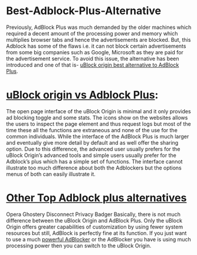 # Best-Adblock-Plus-Alternative
Previously, AdBlock Plus was much demanded by the older machines which required a decent amount of the processing power and memory which multiplies browser tabs and hence the advertisements are blocked. But, this Adblock has some of the flaws i.e. it can not block certain advertisements from some big companies such as Google, Microsoft as they are paid for the advertisement service. To avoid this issue, the alternative has been introduced and one of that is- [uBlock origin best alternative to AdBlock Plus](https://maccablo.com/ublock-origin-adblock-plus-alternative/).
# [uBlock origin vs Adblock Plus](https://maccablo.com/ublock-origin-adblock-plus-alternative/):
The open page interface of the uBlock Origin is minimal and it only provides ad blocking toggle and some stats. The icons show on the websites allows the users to inspect the page element and thus request logs but most of the time these all the functions are extraneous and none of the use for the common individuals.
While the interface of the AdBlock Plus is much larger and eventually give more detail by default and as well offer the sharing option.
Due to this difference, the advanced user usually prefers for the uBlock Origin’s advanced tools and simple users usually prefer for the Adblock’s plus which has a simple set of functions. The interface cannot illustrate too much difference about both the Adblockers but the options menus of both can easily illustrate it.
# [Other Top Adblock plus alternatives](https://maccablo.com/ublock-origin-adblock-plus-alternative/)
Opera
Ghostery
Disconnect
Privacy Badger
Basically, there is not much difference between the uBlock Origin and AdBlock Plus. Only the uBlock Origin offers greater capabilities of customization by using fewer system resources but still, AdBlock is perfectly fine at its function. If you just want to use a much [powerful AdBlocker](https://maccablo.com/ublock-origin-adblock-plus-alternative/) or the AdBlocker you have is using much processing power then you can switch to the uBlock Origin. 
